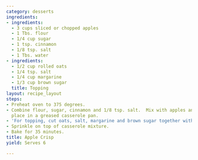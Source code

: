 ```yaml
---
category: desserts
ingredients:
- ingredients:
  - 3 cups sliced or chopped apples
  - 1 Tbs. flour
  - 1/4 cup sugar
  - 1 tsp. cinnamon
  - 1/8 tsp. salt
  - 1 Tbs. water
- ingredients:
  - 1/2 cup rolled oats
  - 1/4 tsp. salt
  - 1/4 cup margarine
  - 1/3 cup brown sugar
  title: Topping
layout: recipe_layout
steps:
- Preheat oven to 375 degrees.
- Combine flour, sugar, cinnamon and 1/8 tsp. salt.  Mix with apples and water, and
  place in a greased casserole pan.
- 'For topping, cut oats, salt, margarine and brown sugar together with a pastry blender. '
- Sprinkle on top of casserole mixture.
- Bake for 35 minutes.
title: Apple Crisp
yield: Serves 6

---
```

